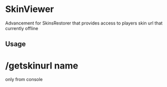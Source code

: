 # SkinViewer
Advancement for SkinsRestorer that provides access to players skin url that currently offline
## Usage
# /getskinurl name
only from console

